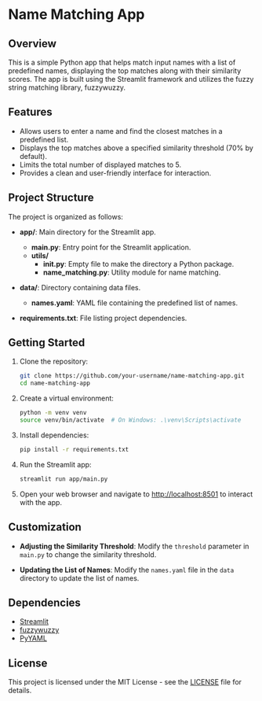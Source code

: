# Name Matching App

## Overview

This is a simple Python app that helps match input names with a list of predefined names, displaying the top matches along with their similarity scores. The app is built using the Streamlit framework and utilizes the fuzzy string matching library, fuzzywuzzy.

## Features

- Allows users to enter a name and find the closest matches in a predefined list.
- Displays the top matches above a specified similarity threshold (70% by default).
- Limits the total number of displayed matches to 5.
- Provides a clean and user-friendly interface for interaction.

## Project Structure

The project is organized as follows:

- **app/**: Main directory for the Streamlit app.
  - **main.py**: Entry point for the Streamlit application.
  - **utils/**
    - **__init__.py**: Empty file to make the directory a Python package.
    - **name_matching.py**: Utility module for name matching.

- **data/**: Directory containing data files.
  - **names.yaml**: YAML file containing the predefined list of names.

- **requirements.txt**: File listing project dependencies.

## Getting Started

1. Clone the repository:

    ```bash
    git clone https://github.com/your-username/name-matching-app.git
    cd name-matching-app
    ```

2. Create a virtual environment:

    ```bash
    python -m venv venv
    source venv/bin/activate  # On Windows: .\venv\Scripts\activate
    ```

3. Install dependencies:

    ```bash
    pip install -r requirements.txt
    ```

4. Run the Streamlit app:

    ```bash
    streamlit run app/main.py
    ```

5. Open your web browser and navigate to [http://localhost:8501](http://localhost:8501) to interact with the app.

## Customization

- **Adjusting the Similarity Threshold**: Modify the `threshold` parameter in `main.py` to change the similarity threshold.

- **Updating the List of Names**: Modify the `names.yaml` file in the `data` directory to update the list of names.

## Dependencies

- [Streamlit](https://www.streamlit.io/)
- [fuzzywuzzy](https://github.com/seatgeek/fuzzywuzzy)
- [PyYAML](https://pyyaml.org/)

## License

This project is licensed under the MIT License - see the [LICENSE](LICENSE) file for details.
